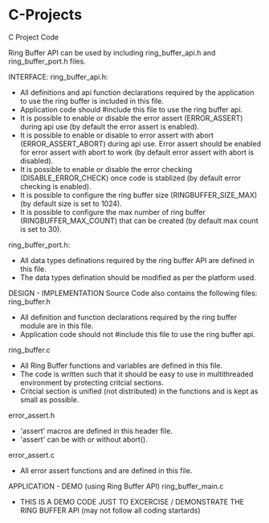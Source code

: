 # C-Projects
C Project Code

Ring Buffer API can be used by including ring_buffer_api.h and ring_buffer_port.h files.

INTERFACE:
ring_buffer_api.h:
- All definitions and api function declarations required by the application to use the ring buffer is included in this file.
- Application code should #include this file to use the ring buffer api.
- It is possible to enable or disable the error assert (ERROR_ASSERT) during api use (by default the error assert is enabled).
- It is possible to enable or disable to error assert with abort (ERROR_ASSERT_ABORT) during api use. Error assert should be enabled for error assert with abort to work (by default error assert with abort is disabled).
- It is possible to enable or disable the error checking (DISABLE_ERROR_CHECK) once code is stablized (by default error checking is enabled).
- It is possible to configure the ring buffer size (RINGBUFFER_SIZE_MAX) (by default size is set to 1024).
- It is possible to configure the max number of ring buffer (RINGBUFFER_MAX_COUNT) that can be created (by default max count is set to 30).

ring_buffer_port.h:
- All data types definations required by the ring buffer API are defined in this file.
- The data types defination should be modified as per the platform used.


DESIGN - IMPLEMENTATION
Source Code also contains the following files:
ring_buffer.h
- All definition and function declarations required by the ring buffer module are in this file.
- Application code should not #include this file to use the ring buffer api.

ring_buffer.c
- All Ring Buffer functions and variables are defined in this file.
- The code is written such that it should be easy to use in multithreaded environment by protecting critcial sections.
- Critcial section is unified (not distributed) in the functions and is kept as small as possible.

error_assert.h
 - 'assert' macros are defined in this header file.
 - 'assert' can be with or without abort().
 
 error_assert.c
 - All error assert functions and are defined in this file.
 
 
 APPLICATION - DEMO (using Ring Buffer API)
 ring_buffer_main.c
 - THIS IS A DEMO CODE JUST TO EXCERCISE / DEMONSTRATE THE RING BUFFER API (may not follow all coding startards)
